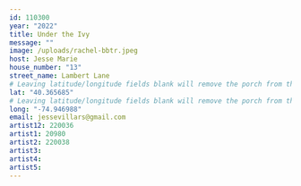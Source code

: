 ```yaml
---
id: 110300
year: "2022"
title: Under the Ivy
message: ""
image: /uploads/rachel-bbtr.jpeg
host: Jesse Marie
house_number: "13"
street_name: Lambert Lane
# Leaving latitude/longitude fields blank will remove the porch from the Porchfest map.
lat: "40.365685"
# Leaving latitude/longitude fields blank will remove the porch from the Porchfest map.
long: "-74.946988"
email: jessevillars@gmail.com
artist12: 220036
artist1: 20980
artist2: 220038
artist3:
artist4:
artist5:
---
```

